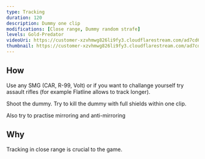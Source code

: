 ```yaml
---
type: Tracking
duration: 120
description: Dummy one clip
modifications: [Close range, Dummy random strafe]
levels: Gold-Predator
videoUri: https://customer-xzvhmwg826li9fy3.cloudflarestream.com/ad7cd63a5faa9296061993ebd7d14366/downloads/default.mp4
thumbnail: https://customer-xzvhmwg826li9fy3.cloudflarestream.com/ad7cd63a5faa9296061993ebd7d14366/thumbnails/thumbnail.jpg
---
```


## How

Use any SMG (CAR, R-99, Volt) or if you want to challange yourself try assault rifles (for example Flatline allows to track longer).

Shoot the dummy. Try to kill the dummy with full shields within one clip.

Also try to practise mirroring and anti-mirroring

## Why

Tracking in close range is crucial to the game.
